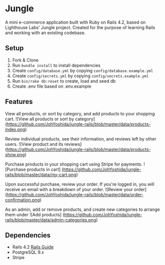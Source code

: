 # Jungle

A mini e-commerce application built with Ruby on Rails 4.2, based on Lighthouse Labs' Jungle project. Created for the purpose of learning Rails and working with an existing codebase.


## Setup

1. Fork & Clone
2. Run `bundle install` to install dependencies
3. Create `config/database.yml` by copying `config/database.example.yml`
4. Create `config/secrets.yml` by copying `config/secrets.example.yml`
5. Run `bin/rake db:reset` to create, load and seed db
6. Create .env file based on .env.example

## Features
View all products, or sort by category, and add products to your shopping cart.
![View all products or sort by category]
(https://github.com/JohYoshida/jungle-rails/blob/master/data/products-index.png)

Review individual products, see their information, and reviews left by other users.
![View product and its reviews]
(https://github.com/JohYoshida/jungle-rails/blob/master/data/products-show.png)

Purchase products in your shopping cart using Stripe for payments.
![Purchase products in cart]
(https://github.com/JohYoshida/jungle-rails/blob/master/data/my-cart.png)

Upon successful purchase, review your order. If you're logged in, you will receive an email with a breakdown of your order.
![Review your order]
(https://github.com/JohYoshida/jungle-rails/blob/master/data/order-confirmation.png)

As an admin, add or remove products, and create new categories to arrange them under
![Add products]
(https://github.com/JohYoshida/jungle-rails/blob/master/data/admin-categories.png)

## Dependencies

* Rails 4.2 [Rails Guide](http://guides.rubyonrails.org/v4.2/)
* PostgreSQL 9.x
* Stripe
